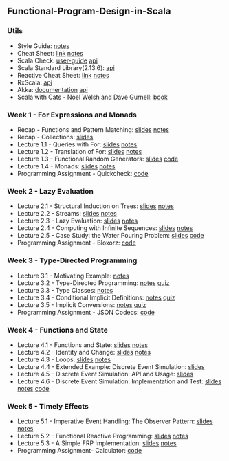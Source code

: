 ## Functional-Program-Design-in-Scala

### Utils
- Style Guide: [notes](https://github.com/mariasintea/Functional-Program-Design-in-Scala/blob/main/utils/Style-Guide.pdf)
- Cheat Sheet: [link](https://docs.scala-lang.org/cheatsheets/) [notes](https://github.com/mariasintea/Functional-Program-Design-in-Scala/blob/main/utils/Cheat-Sheet.pdf)
- Scala Check: [user-guide](https://github.com/typelevel/scalacheck/blob/main/doc/UserGuide.md) [api](https://www.scalacheck.org/files/scalacheck_2.11-1.12.2-api/index.html#package)
- Scala Standard Library(2.13.6): [api](https://www.scala-lang.org/api/current/)
- Reactive Cheat Sheet: [link](https://github.com/sjuvekar/reactive-programming-scala/blob/master/ReactiveCheatSheet.md) [notes](https://github.com/mariasintea/Functional-Program-Design-in-Scala/blob/main/utils/Reactive-Cheat-Sheet.pdf)
- RxScala: [api](http://reactivex.io/rxscala/scaladoc/index.html#package)
- Akka: [documentation](https://doc.akka.io/docs/akka/2.4/scala.html) [api](https://doc.akka.io/api/akka/2.4/)
- Scala with Cats - Noel Welsh and Dave Gurnell: [book](https://github.com/mariasintea/Functional-Program-Design-in-Scala/blob/main/utils/Scala-with-Cats-NoelWelsh-and-DaveGurnell.pdf)


### Week 1 - For Expressions and Monads
- Recap - Functions and Pattern Matching: [slides](https://github.com/mariasintea/Functional-Program-Design-in-Scala/blob/main/week-1/Recap-Functions-and-Pattern-Matching.pdf) [notes](https://github.com/mariasintea/Functional-Program-Design-in-Scala/blob/main/week-1/Recap-Functions-and-Pattern-Matching-Notes.pdf)
- Recap - Collections: [slides](https://github.com/mariasintea/Functional-Program-Design-in-Scala/blob/main/week-1/Recap-Collections.pdf) 
- Lecture 1.1 - Queries with For: [slides](https://github.com/mariasintea/Functional-Program-Design-in-Scala/blob/main/week-1/Lecture1.1-Queries-with-For.pdf) [notes](https://github.com/mariasintea/Functional-Program-Design-in-Scala/blob/main/week-1/Lecture1.1-Queries-with-For-Notes.pdf)
- Lecture 1.2 - Translation of For: [slides](https://github.com/mariasintea/Functional-Program-Design-in-Scala/blob/main/week-1/Lecture1.2-Translation-of-For.pdf) [notes](https://github.com/mariasintea/Functional-Program-Design-in-Scala/blob/main/week-1/Lecture1.2-Translation-of-For-Notes.pdf)
- Lecture 1.3 - Functional Random Generators: [slides](https://github.com/mariasintea/Functional-Program-Design-in-Scala/tree/main/week-1/Lecture1.3-Functional-Random-Generators.pdf) [code](https://github.com/mariasintea/Functional-Program-Design-in-Scala/tree/main/week-1/RandomGenerators/src)
- Lecture 1.4 - Monads: [slides](https://github.com/mariasintea/Functional-Program-Design-in-Scala/tree/main/week-1/Lecture1.4-Monads.pdf) [notes](https://github.com/mariasintea/Functional-Program-Design-in-Scala/tree/main/week-1/Lecture1.4-Monads-Notes.pdf)
- Programming Assignment - Quickcheck: [code](https://github.com/mariasintea/Functional-Program-Design-in-Scala/tree/main/week-1/Quickcheck/quickcheck/src)

### Week 2 - Lazy Evaluation
- Lecture 2.1 - Structural Induction on Trees: [slides](https://github.com/mariasintea/Functional-Program-Design-in-Scala/blob/main/week-2/Lecture2.1-Structural-Induction-on-Trees.pdf) [notes](https://github.com/mariasintea/Functional-Program-Design-in-Scala/blob/main/week-2/Lecture2.1-Structural-Induction-on-Trees-Notes.pdf)
- Lecture 2.2 - Streams: [slides](https://github.com/mariasintea/Functional-Program-Design-in-Scala/blob/main/week-2/Lecture2.2-Streams.pdf) [notes](https://github.com/mariasintea/Functional-Program-Design-in-Scala/blob/main/week-2/Lecture2.2-Streams-Notes.pdf)
- Lecture 2.3 - Lazy Evaluation: [slides](https://github.com/mariasintea/Functional-Program-Design-in-Scala/blob/main/week-2/Lecture2.3-Lazy-Evaluation.pdf) [notes](https://github.com/mariasintea/Functional-Program-Design-in-Scala/blob/main/week-2/Lecture2.3-Lazy-Evaluation-Notes.pdf)
- Lecture 2.4 - Computing with Infinite Sequences: [slides](https://github.com/mariasintea/Functional-Program-Design-in-Scala/blob/main/week-2/Lecture2.4-Computing-with-Infinite-Sequences.pdf) [notes](https://github.com/mariasintea/Functional-Program-Design-in-Scala/blob/main/week-2/Lecture2.4-Computing-with-Infinite-Sequences-Notes.pdf)
- Lecture 2.5 - Case Study: the Water Pouring Problem: [slides](https://github.com/mariasintea/Functional-Program-Design-in-Scala/tree/main/week-2/Lecture2.5-Case-Study.pdf) [code](https://github.com/mariasintea/Functional-Program-Design-in-Scala/tree/main/week-2/TheWaterPouringProblem/src)
- Programming Assignment - Bloxorz: [code](https://github.com/mariasintea/Functional-Program-Design-in-Scala/tree/main/week-2/Bloxorz/streams/src)

### Week 3 - Type-Directed Programming
- Lecture 3.1 - Motivating Example: [notes](https://github.com/mariasintea/Functional-Program-Design-in-Scala/blob/main/week-3/Lecture3.1-Motivating-Example.pdf)
- Lecture 3.2 - Type-Directed Programming: [notes](https://github.com/mariasintea/Functional-Program-Design-in-Scala/blob/main/week-3/Lecture3.2-Type-Directed-Programming.pdf) [quiz](https://github.com/mariasintea/Functional-Program-Design-in-Scala/blob/main/week-3/Lecture3.2-Type-Directed-Programming-Quiz.pdf)
- Lecture 3.3 - Type Classes: [notes](https://github.com/mariasintea/Functional-Program-Design-in-Scala/blob/main/week-3/Lecture3.3-Type-Classes.pdf)
- Lecture 3.4 - Conditional Implicit Definitions: [notes](https://github.com/mariasintea/Functional-Program-Design-in-Scala/blob/main/week-3/Lecture3.4-Conditional-Implicit-Definitions.pdf) [quiz](https://github.com/mariasintea/Functional-Program-Design-in-Scala/blob/main/week-3/Lecture3.4-Conditional-Implicit-Definitions-Quiz.pdf)
- Lecture 3.5 - Implicit Conversions: [notes](https://github.com/mariasintea/Functional-Program-Design-in-Scala/blob/main/week-3/Lecture3.5-Implicit-Conversions.pdf) [quiz](https://github.com/mariasintea/Functional-Program-Design-in-Scala/blob/main/week-3/Lecture3.5-Implicit-Conversions-Quiz.pdf)
- Programming Assignment - JSON Codecs: [code](https://github.com/mariasintea/Functional-Program-Design-in-Scala/tree/main/week-3/JSON%20Codecs/codecs/src)

### Week 4 - Functions and State
- Lecture 4.1 - Functions and State: [slides](https://github.com/mariasintea/Functional-Program-Design-in-Scala/blob/main/week-4/Lecture4.1-Functions-and-State.pdf) [notes](https://github.com/mariasintea/Functional-Program-Design-in-Scala/blob/main/week-4/Lecture4.1-Functions-and-State-Notes.pdf)
- Lecture 4.2 - Identity and Change: [slides](https://github.com/mariasintea/Functional-Program-Design-in-Scala/blob/main/week-4/Lecture4.2-Identity-and-Change.pdf) [notes](https://github.com/mariasintea/Functional-Program-Design-in-Scala/blob/main/week-4/Lecture4.2-Identity-and-Change-Notes.pdf)
- Lecture 4.3 - Loops: [slides](https://github.com/mariasintea/Functional-Program-Design-in-Scala/blob/main/week-4/Lecture4.3-Loops.pdf) [notes](https://github.com/mariasintea/Functional-Program-Design-in-Scala/blob/main/week-4/Lecture4.3-Loops-Notes.pdf)
- Lecture 4.4 - Extended Example: Discrete Event Simulation: [slides](https://github.com/mariasintea/Functional-Program-Design-in-Scala/blob/main/week-4/Lecture4.4-Extended-Example-Discrete-Event-Simulation.pdf)
- Lecture 4.5 - Discrete Event Simulation: API and Usage: [slides](https://github.com/mariasintea/Functional-Program-Design-in-Scala/blob/main/week-4/Lecture4.5-Discrete-Event-Simulation-API-and-Usage.pdf)
- Lecture 4.6 - Discrete Event Simulation: Implementation and Test: [slides](https://github.com/mariasintea/Functional-Program-Design-in-Scala/blob/main/week-4/Lecture4.6-Discrete-Event-Simulation-Implementation-and-Test.pdf) [notes](https://github.com/mariasintea/Functional-Program-Design-in-Scala/blob/main/week-4/Lectures4.4-4.6-Discrete-Event-Simulation-Notes.pdf) [code](https://github.com/mariasintea/Functional-Program-Design-in-Scala/tree/main/week-4/DiscreteEventSimulation/src/)

### Week 5 - Timely Effects
- Lecture 5.1 - Imperative Event Handling: The Observer Pattern: [slides](https://github.com/mariasintea/Functional-Program-Design-in-Scala/blob/main/week-5/Lecture5.1-Imperative-Reactive-Programming.pdf) [notes](https://github.com/mariasintea/Functional-Program-Design-in-Scala/blob/main/week-5/Lecture5.1-Imperative-Reactive-Programming-Notes.pdf)
- Lecture 5.2 - Functional Reactive Programming: [slides](https://github.com/mariasintea/Functional-Program-Design-in-Scala/blob/main/week-5/Lecture5.2-Functional-Reactive-Programming.pdf) [notes](https://github.com/mariasintea/Functional-Program-Design-in-Scala/blob/main/week-5/Lecture5.2-Functional-Reactive-Programming-Notes.pdf)
- Lecture 5.3 - A Simple FRP Implementation: [slides](https://github.com/mariasintea/Functional-Program-Design-in-Scala/blob/main/week-5/Lecture5.3-A-Simple-FRP-Implementation.pdf) [notes](https://github.com/mariasintea/Functional-Program-Design-in-Scala/blob/main/week-5/Lecture5.3-A-Simple-FRP-Implementation-Notes.pdf)
- Programming Assignment- Calculator: [code]()
